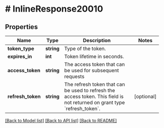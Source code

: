 # # InlineResponse20010

## Properties

Name | Type | Description | Notes
------------ | ------------- | ------------- | -------------
**token_type** | **string** | Type of the token. |
**expires_in** | **int** | Token lifetime in seconds. |
**access_token** | **string** | The access token that can be used for subsequent requests |
**refresh_token** | **string** | The refresh token that can be used to refresh the access token. This field is not returned on grant type &#x60;refresh_token&#x60;. | [optional]

[[Back to Model list]](../../README.md#models) [[Back to API list]](../../README.md#endpoints) [[Back to README]](../../README.md)
